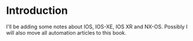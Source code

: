 # Introduction

I'll be adding some notes about IOS, IOS-XE, IOS XR and NX-OS. Possibly I will also move all automation articles to this book.

